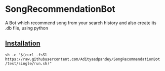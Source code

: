 # SongRecommendationBot
 A Bot which recommend song from your search history and also create its .db file, using python
 

## [Installation](#installation)
`sh -c "$(curl -fsSl https://raw.githubusercontent.com/Adityaadpandey/SongRecommendationBot/test/single/run.sh)"`